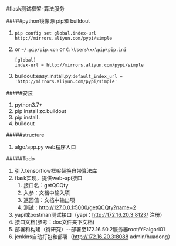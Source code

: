 #flask测试框架-算法服务


#####python镜像源 pip和 buildout
1. `pip config set global.index-url http://mirrors.aliyun.com/pypi/simple`

1. or `~/.pip/pip.con` or `C:\Users\xx\pip\pip.ini`

    ```
   [global]
    index-url = http://mirrors.aliyun.com/pypi/simple
   ```

1. buildout:easy_install.py:`default_index_url = 'http://mirrors.aliyun.com/pypi/simple'`

#####安装
1. python3.7+
1. pip install zc.buildout
1. pip install .
1. buildout

#####structure
1. algo/app.py web程序入口


#####Todo
1. 引入tensorflow框架替换自带算法库
1. flask实现，提供web-api接口
   1. 接口名：getQCQty
   1. 入参：文档中输入项
   1. 返回值：文档中输出项
   1. 测试：http://127.0.0.1:5000/getQCQty?name=2   
1. yapi或postman测试接口（yapi：http://172.16.20.3:8123/ 注册）
1. 接口文档(参考：doc文件夹下文档)
1. 部署和构建（待研究）--部署至172.16.50.2服务器root/YFalgori01
1. jenkins自动打包和部署（http://172.16.20.3:8088   admin/huadong）
